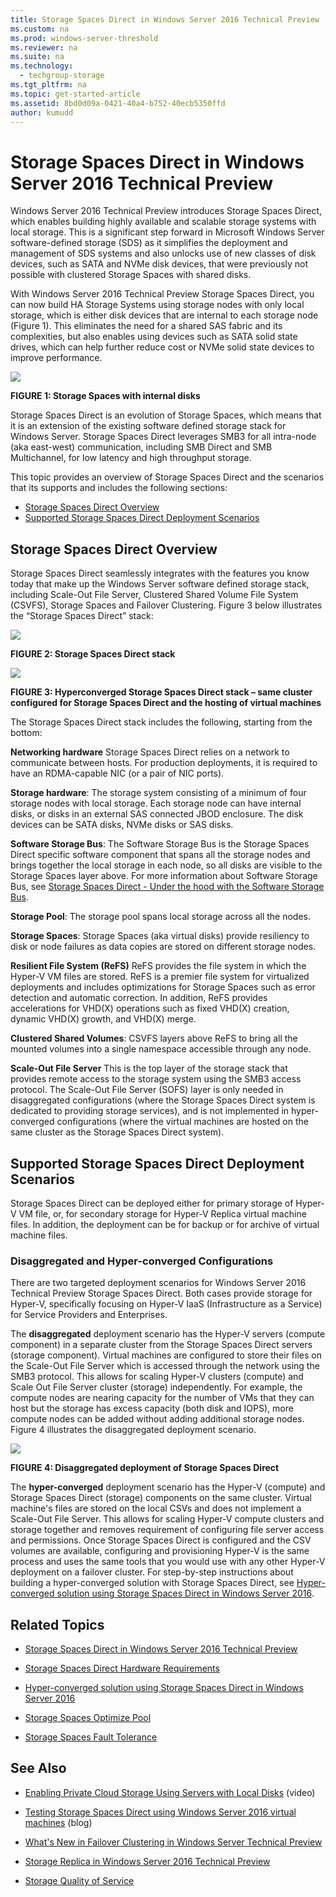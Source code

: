 ```yaml
---
title: Storage Spaces Direct in Windows Server 2016 Technical Preview
ms.custom: na
ms.prod: windows-server-threshold
ms.reviewer: na
ms.suite: na
ms.technology:
  - techgroup-storage
ms.tgt_pltfrm: na
ms.topic: get-started-article
ms.assetid: 8bd0d09a-0421-40a4-b752-40ecb5350ffd
author: kumudd
---
```

# Storage Spaces Direct in Windows Server 2016 Technical Preview
Windows Server 2016 Technical Preview introduces Storage Spaces Direct, which enables building highly available and scalable storage systems with local storage. This is a significant step forward in Microsoft Windows Server software\-defined storage \(SDS\) as it simplifies the deployment and management of SDS systems and also unlocks use of new classes of disk devices, such as SATA and NVMe disk devices, that were previously not possible with clustered Storage Spaces with shared disks.  

With Windows Server 2016 Technical Preview Storage Spaces Direct, you can now build HA Storage Systems using storage nodes with only local storage, which is either disk devices that are internal to each storage node \(Figure 1\). This eliminates the need for a shared SAS fabric and its complexities, but also enables using devices such as SATA solid state drives, which can help further reduce cost or NVMe solid state devices to improve performance.  

![](media/Storage-Spaces-Direct-in-Windows-Server-2016-Technical-Preview/StorageSpacesDirectwithInternalDisks.png)  

**FIGURE 1: Storage Spaces with internal disks**  


Storage Spaces Direct is an evolution of Storage Spaces, which means that it is an extension of the existing software defined storage stack for Windows Server. Storage Spaces Direct leverages SMB3 for all intra\-node \(aka east\-west\) communication, including SMB Direct and SMB Multichannel, for low latency and high throughput storage.  

This topic provides an overview of Storage Spaces Direct and the scenarios that its supports and includes the following sections:  
* [Storage Spaces Direct Overview](#BKMK_S2DOverview)  
* [Supported Storage Spaces Direct  Deployment Scenarios](#BKMK_S2DSupportedScenarios)  

## <a name="BKMK_S2DOverview"></a>Storage Spaces Direct Overview  
Storage Spaces Direct seamlessly integrates with the features you know today that make up the Windows Server software defined storage stack, including Scale\-Out File Server, Clustered Shared Volume File System \(CSVFS\), Storage Spaces and Failover Clustering. Figure 3 below illustrates the “Storage Spaces Direct” stack:  

![](media/Storage-Spaces-Direct-in-Windows-Server-2016-Technical-Preview/StorageSpacesDirectStack.png)  


**FIGURE 2: Storage Spaces Direct stack**  

![](media/Storage-Spaces-Direct-in-Windows-Server-2016-Technical-Preview/StorageSpacesDirectHyperconverged.png)  

**FIGURE 3: Hyperconverged Storage Spaces Direct stack – same cluster configured for Storage Spaces Direct  and the hosting of virtual machines**  

The Storage Spaces Direct stack includes the following, starting from the bottom:  

**Networking hardware** Storage Spaces Direct relies on a network to communicate between hosts. For production deployments, it is required to have an RDMA\-capable NIC \(or a pair of NIC ports\).  

**Storage hardware**: The storage system consisting of a minimum of four storage nodes with local storage. Each storage node can have internal disks, or disks in an external SAS connected JBOD enclosure. The disk devices can be SATA disks, NVMe disks or SAS disks.  

**Software Storage Bus**: The Software Storage Bus is the Storage Spaces Direct specific software component that spans all the storage nodes and brings together the local storage in each node, so all disks are visible to the Storage Spaces layer above. For more information about Software Storage Bus, see [Storage Spaces Direct - Under the hood with the Software Storage Bus](http://blogs.technet.com/b/clausjor/archive/2015/11/19/storage-spaces-direct-under-the-hood-with-the-software-storage-bus.aspx).  

**Storage Pool**: The storage pool spans local storage across all the nodes.  

**Storage Spaces**: Storage Spaces \(aka virtual disks\) provide resiliency to disk or node failures as data copies are stored on different storage nodes.  

**Resilient File System \(ReFS\)** ReFS provides the file system in which the Hyper\-V VM files are stored. ReFS is a premier file system for virtualized deployments and includes optimizations for Storage Spaces such as error detection and automatic correction. In addition, ReFS provides accelerations for VHD\(X\) operations such as fixed VHD\(X\) creation, dynamic VHD\(X\) growth, and VHD\(X\) merge.  

**Clustered Shared Volumes**:  CSVFS layers above ReFS to bring all the mounted volumes into a single namespace accessible through any node.  

**Scale\-Out File Server**  This is the top layer of the storage stack that provides remote access to the storage system using the SMB3 access protocol. The Scale\-Out File Server \(SOFS\) layer is only needed in disaggregated configurations \(where the Storage Spaces Direct system is dedicated to providing storage services\), and is not implemented in hyper\-converged configurations \(where the virtual machines are hosted on the same cluster as the Storage Spaces Direct system\).  

## <a name="BKMK_S2DSupportedScenarios"></a> Supported Storage Spaces Direct Deployment Scenarios  
Storage Spaces Direct can be deployed  either for primary storage of Hyper\-V VM file, or, for secondary storage for Hyper\-V Replica virtual machine files.  In addition, the deployment can be for backup or for archive of virtual machine files.  

### <a name="BKMK_StorageConfigurations"></a>Disaggregated and Hyper\-converged Configurations  
There are two targeted deployment scenarios for Windows Server 2016 Technical Preview Storage Spaces Direct. Both cases provide storage for Hyper\-V, specifically focusing on Hyper\-V IaaS \(Infrastructure as a Service\) for Service Providers and Enterprises.  

The **disaggregated** deployment scenario has the Hyper\-V servers \(compute component\) in a separate cluster from the Storage Spaces Direct servers \(storage component\).  Virtual machines are configured to store their files on the Scale\-Out File Server which is accessed through the network using the SMB3 protocol. This allows for scaling Hyper\-V clusters \(compute\) and Scale Out File Server cluster \(storage\) independently. For example, the compute nodes are nearing capacity for the number of VMs that they can host but the storage has excess capacity \(both disk and IOPS\), more compute nodes can be added without adding additional storage nodes. Figure 4 illustrates the disaggregated deployment scenario.  

![](media/Storage-Spaces-Direct-in-Windows-Server-2016-Technical-Preview/StorageSpacesDirectDisaggregated.png)  

**FIGURE 4:  Disaggregated deployment of Storage Spaces Direct**  

The **hyper\-converged** deployment scenario has the Hyper\-V \(compute\) and Storage Spaces Direct \(storage\) components on the same cluster. Virtual machine's files are stored on the local CSVs and does not implement a Scale\-Out File Server. This allows for scaling Hyper\-V compute clusters and storage together and removes requirement of configuring file server access and permissions.  Once Storage Spaces Direct is configured and the CSV volumes are available, configuring and provisioning Hyper\-V is the same process and uses the same tools that you would use with any other Hyper\-V deployment on a failover cluster. For step-by-step instructions about building a hyper-converged solution with Storage Spaces Direct, see [Hyper-converged solution using Storage Spaces Direct in Windows Server 2016](../software-defined-storage/Hyper-converged-solution-using-Storage-Spaces-Direct-in-Windows-Server-2016.md).   


## Related Topics  

-   [Storage Spaces Direct in Windows Server 2016 Technical Preview](Storage-Spaces-Direct-in-Windows-Server-2016-Technical-Preview.md)  

-   [Storage Spaces Direct Hardware Requirements](Storage-Spaces-Direct-Hardware-Requirements.md)  

-   [Hyper-converged solution using Storage Spaces Direct in Windows Server 2016](../software-defined-storage/Hyper-converged-solution-using-Storage-Spaces-Direct-in-Windows-Server-2016.md)  

-   [Storage Spaces Optimize Pool](Storage-Spaces-Optimize-Pool.md)  

-   [Storage Spaces Fault Tolerance](Storage-Spaces-Fault-Tolerance.md)  


## See Also  

-   [Enabling Private Cloud Storage Using Servers with Local Disks](http://channel9.msdn.com/Events/Ignite/2015/BRK3474) \(video\)  

-   [Testing Storage Spaces Direct using Windows Server 2016 virtual machines](http://blogs.msdn.com/b/clustering/archive/2015/05/27/10617612.aspx) \(blog\)  

-   [What's New in Failover Clustering in Windows Server Technical Preview](../../compute/failover-clustering/What-s-New-in-Failover-Clustering-in-Windows-Server-Technical-Preview.md)  

-   [Storage Replica in Windows Server 2016 Technical Preview](../storage-replica/Storage-Replica-in-Windows-Server-2016-Technical-Preview.md)  

-   [Storage Quality of Service](../software-defined-storage/Storage-Quality-of-Service.md)
